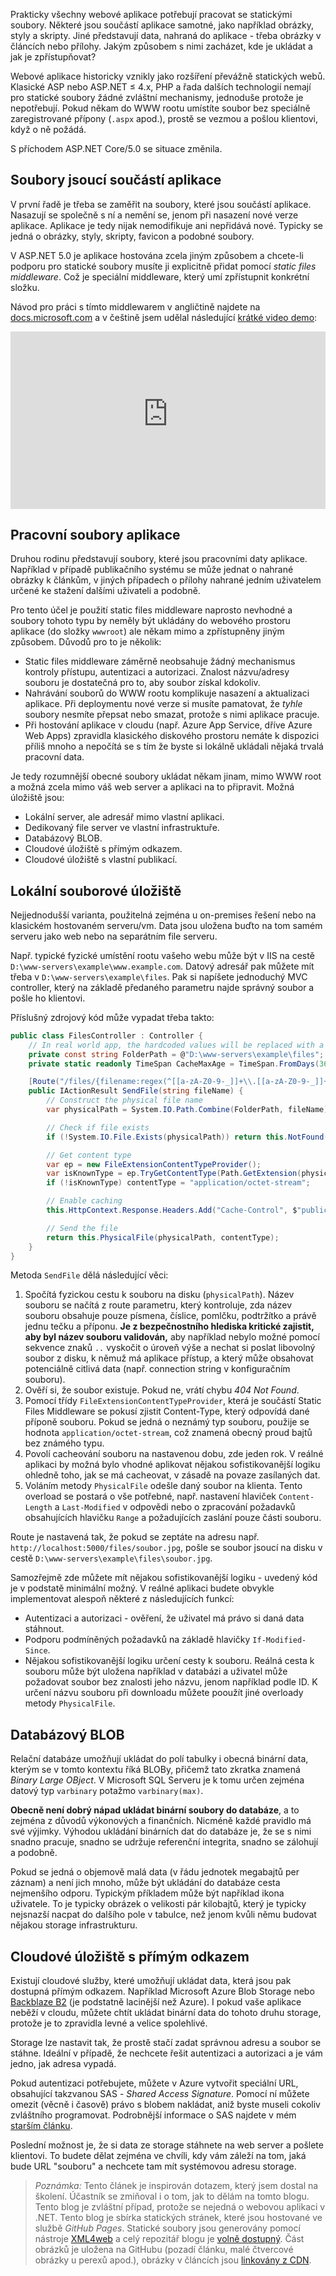 <!-- dcterms:title = Jakým způsobem používat statické soubory v ASP.NET 5? -->
<!-- dcterms:abstract = Prakticky všechny webové aplikace potřebují pracovat se statickými soubory. Některé jsou součástí aplikace samotné, jako například obrázky, styly a skripty. Jiné představují data, nahraná do aplikace - třeba obrázky v článcích nebo přílohy. Jakým způsobem s nimi zacházet, kde je ukládat a jak je zpřístupňovat? -->
<!-- dcterms:creator = Michal Altair Valášek -->
<!-- x4w:pictureUrl = /perex-pictures/20210225-files.jpg -->
<!-- x4w:pictureWidth = 150 -->
<!-- x4w:pictureHeight = 150 -->
<!-- x4w:coverUrl = /cover-pictures/20210225-files.jpg -->
<!-- x4w:category = IT -->
<!-- dcterms:date = 2021-02-25 -->

Prakticky všechny webové aplikace potřebují pracovat se statickými soubory. Některé jsou součástí aplikace samotné, jako například obrázky, styly a skripty. Jiné představují data, nahraná do aplikace - třeba obrázky v článcích nebo přílohy. Jakým způsobem s nimi zacházet, kde je ukládat a jak je zpřístupňovat?

Webové aplikace historicky vznikly jako rozšíření převážně statických webů. Klasické ASP nebo ASP.NET &leq; 4.x, PHP a řada dalších technologií nemají pro statické soubory žádné zvláštní mechanismy, jednoduše protože je nepotřebují. Pokud někam do WWW rootu umístíte soubor bez speciálně zaregistrované přípony (`.aspx` apod.), prostě se vezmou a pošlou klientovi, když o ně požádá.

S příchodem ASP.NET Core/5.0 se situace změnila.

## Soubory jsoucí součástí aplikace

V první řadě je třeba se zaměřit na soubory, které jsou součástí aplikace. Nasazují se společně s ní a nemění se, jenom při nasazení nové verze aplikace. Aplikace je tedy nijak nemodifikuje ani nepřidává nové. Typicky se jedná o obrázky, styly, skripty, favicon a podobné soubory.

V ASP.NET 5.0 je aplikace hostována zcela jiným způsobem a chcete-li podporu pro statické soubory musíte ji explicitně přidat pomocí _static files middleware_. Což je speciální middleware, který umí zpřístupnit konkrétní složku.

Návod pro práci s tímto middlewarem v angličtině najdete na [docs.microsoft.com](https://docs.microsoft.com/en-us/aspnet/core/fundamentals/static-files?view=aspnetcore-5.0) a v češtině jsem udělal následující [krátké video demo](https://youtu.be/6C9wCIAe6_Y):

<div style="position:relative;padding-top:56.25%;">
  <iframe src="https://www.youtube-nocookie.com/embed/6C9wCIAe6_Y" frameborder="0" allowfullscreen allow="accelerometer; autoplay; encrypted-media; gyroscope; picture-in-picture" style="position:absolute;top:0;left:0;width:100%;height:100%;"></iframe>
</div>

## Pracovní soubory aplikace

Druhou rodinu představují soubory, které jsou pracovními daty aplikace. Například v případě publikačního systému se může jednat o nahrané obrázky k článkům, v jiných případech o přílohy nahrané jedním uživatelem určené ke stažení dalšími uživateli a podobně.

Pro tento účel je použití static files middleware naprosto nevhodné a soubory tohoto typu by neměly být ukládány do webového prostoru aplikace (do složky `wwwroot`) ale někam mimo a zpřístupněny jiným způsobem. Důvodů pro to je několik:

* Static files middleware záměrně neobsahuje žádný mechanismus kontroly přístupu, autentizaci a autorizaci. Znalost názvu/adresy souboru je dostatečná pro to, aby soubor získal kdokoliv.
* Nahrávání souborů do WWW rootu komplikuje nasazení a aktualizaci aplikace. Při deploymentu nové verze si musíte pamatovat, že _tyhle_ soubory nesmíte přepsat nebo smazat, protože s nimi aplikace pracuje.
* Při hostování aplikace v cloudu (např. Azure App Service, dříve Azure Web Apps) zpravidla klasického diskového prostoru nemáte k dispozici příliš mnoho a nepočítá se s tím že byste si lokálně ukládali nějaká trvalá pracovní data.

Je tedy rozumnější obecné soubory ukládat někam jinam, mimo WWW root a možná zcela mimo váš web server a aplikaci na to připravit. Možná úložiště jsou:

* Lokální server, ale adresář mimo vlastní aplikaci.
* Dedikovaný file server ve vlastní infrastruktuře.
* Databázový BLOB.
* Cloudové úložiště s přímým odkazem.
* Cloudové úložiště s vlastní publikací.

## Lokální souborové úložiště

Nejjednodušší varianta, použitelná zejména u on-premises řešení nebo na klasickém hostovaném serveru/vm. Data jsou uložena buďto na tom samém serveru jako web nebo na separátním file serveru.

Např. typické fyzické umístění rootu vašeho webu může být v IIS na cestě `D:\www-servers\example\www.example.com`. Datový adresář pak můžete mít třeba v `D:\www-servers\example\files`. Pak si napíšete jednoduchý MVC controller, který na základě předaného parametru najde správný soubor a pošle ho klientovi.

Příslušný zdrojový kód může vypadat třeba takto:

```cs
public class FilesController : Controller {
    // In real world app, the hardcoded values will be replaced with a configuration option
    private const string FolderPath = @"D:\www-servers\example\files";
    private static readonly TimeSpan CacheMaxAge = TimeSpan.FromDays(365);

    [Route("/files/{filename:regex(^[[a-zA-Z0-9-_]]+\\.[[a-zA-Z0-9-_]]+$)}")]
    public IActionResult SendFile(string fileName) {
        // Construct the physical file name
        var physicalPath = System.IO.Path.Combine(FolderPath, fileName);

        // Check if file exists
        if (!System.IO.File.Exists(physicalPath)) return this.NotFound();

        // Get content type
        var ep = new FileExtensionContentTypeProvider();
        var isKnownType = ep.TryGetContentType(Path.GetExtension(physicalPath), out var contentType);
        if (!isKnownType) contentType = "application/octet-stream";

        // Enable caching
        this.HttpContext.Response.Headers.Add("Cache-Control", $"public, max-age={CacheMaxAge.TotalSeconds}");

        // Send the file
        return this.PhysicalFile(physicalPath, contentType);
    }
}
```

Metoda `SendFile` dělá následující věci:

1. Spočítá fyzickou cestu k souboru na disku (`physicalPath`). Název souboru se načítá z route parametru, který kontroluje, zda název souboru obsahuje pouze písmena, číslice, pomlčku, podtržítko a právě jednu tečku a příponu. **Je z bezpečnostního hlediska kritické zajistit, aby byl název souboru validován,** aby například nebylo možné pomocí sekvence znaků `..` vyskočit o úroveň výše a nechat si poslat libovolný soubor z disku, k němuž má aplikace přístup, a který může obsahovat potenciálně citlivá data (např. connection string v konfiguračním souboru).
1. Ověří si, že soubor existuje. Pokud ne, vrátí chybu _404 Not Found_.
1. Pomocí třídy `FileExtensionContentTypeProvider`, která je součástí Static Files Middleware se pokusí zjistit Content-Type, který odpovídá dané příponě souboru. Pokud se jedná o neznámý typ souboru, použije se hodnota `application/octet-stream`, což znamená obecný proud bajtů bez známého typu.
1. Povolí cacheování souboru na nastavenou dobu, zde jeden rok. V reálné aplikaci by možná bylo vhodné aplikovat nějakou sofistikovanější logiku ohledně toho, jak se má cacheovat, v zásadě na povaze zasílaných dat.
1. Voláním metody `PhysicalFile` odešle daný soubor na klienta. Tento overload se postará o vše potřebné, např. nastavení hlaviček `Content-Length` a `Last-Modified` v odpovědi nebo o zpracování požadavků obsahujících hlavičku `Range` a požadujících zaslání pouze části souboru.

Route je nastavená tak, že pokud se zeptáte na adresu např. `http://localhost:5000/files/soubor.jpg`, pošle se soubor jsoucí na disku v cestě `D:\www-servers\example\files\soubor.jpg`.

Samozřejmě zde můžete mít nějakou sofistikovanější logiku - uvedený kód je v podstatě minimální možný. V reálné aplikaci budete obvykle implementovat alespoň některé z následujících funkcí:

* Autentizaci a autorizaci - ověření, že uživatel má právo si daná data stáhnout.
* Podporu podmíněných požadavků na základě hlavičky `If-Modified-Since`.
* Nějakou sofistikovanější logiku určení cesty k souboru. Reálná cesta k souboru může být uložena například v databázi a uživatel může požadovat soubor bez znalosti jeho názvu, jenom například podle ID. K určení názvu souboru při downloadu můžete pooužít jiné overloady metody `PhysicalFile`.

## Databázový BLOB

Relační databáze umožňují ukládat do polí tabulky i obecná binární data, kterým se v tomto kontextu říká BLOBy, přičemž tato zkratka znamená _Binary Large OBject_. V Microsoft SQL Serveru je k tomu určen zejména datový typ `varbinary` potažmo `varbinary(max)`.

**Obecně není dobrý nápad ukládat binární soubory do databáze**, a to zejména z důvodů výkonových a finančních. Nicméně každé pravidlo má své výjimky. Výhodou ukládání binárních dat do databáze je, že se s nimi snadno pracuje, snadno se udržuje referenční integrita, snadno se zálohují a podobně.

Pokud se jedná o objemově malá data (v řádu jednotek megabajtů per záznam) a není jich mnoho, může být ukládání do databáze cesta nejmenšího odporu. Typickým příkladem může být například ikona uživatele. To je typicky obrázek o velikosti pár kilobajtů, který je typicky nejsnazší nacpat do dalšího pole v tabulce, než jenom kvůli němu budovat nějakou storage infrastrukturu.

## Cloudové úložiště s přímým odkazem

Existují cloudové služby, které umožňují ukládat data, která jsou pak dostupná přímým odkazem. Například Microsoft Azure Blob Storage nebo [Backblaze B2](https://www.backblaze.com/b2/cloud-storage.html) (je podstatně lacinější než Azure). I pokud vaše aplikace neběží v cloudu, můžete chtít ukládat binární data do tohoto druhu storage, protože je to zpravidla levné a velice spolehlivé.

Storage lze nastavit tak, že prostě stačí zadat správnou adresu a soubor se stáhne. Ideální v případě, že nechcete řešit autentizaci a autorizaci a je vám jedno, jak adresa vypadá.

Pokud autentizaci potřebujete, můžete v Azure vytvořit speciální URL, obsahující takzvanou SAS - _Shared Access Signature_. Pomocí ní můžete omezit (věcně i časově) právo s blobem nakládat, aniž byste museli cokoliv zvláštního programovat. Podrobnější informace o SAS najdete v mém [starším článku](https://www.altair.blog/2013/05/windows-azure-storage-a-shared-access-signatures).

Poslední možnost je, že si data ze storage stáhnete na web server a pošlete klientovi. To budete dělat zejména ve chvíli, kdy vám záleží na tom, jaká bude URL "souboru" a nechcete tam mít systémovou adresu storage.

> _Poznámka:_ Tento článek je inspirován dotazem, který jsem dostal na školení. Účastník se zmiňoval i o tom, jak to dělám na tomto blogu. Tento blog je zvláštní případ, protože se nejedná o webovou aplikaci v .NET. Tento blog je sbírka statických stránek, které jsou hostované ve službě _GitHub Pages_. Statické soubory jsou generovány pomocí nástroje [XML4web](https://github.com/ridercz/XML4web) a celý repozitář blogu je [volně dostupný](https://github.com/ridercz/Blog). Část obrázků je uložena na GitHubu (pozadí článku, malé čtvercové obrázky u perexů apod.), obrázky v článcích jsou [linkovány z CDN](https://www.cdn.altairis.cz/).